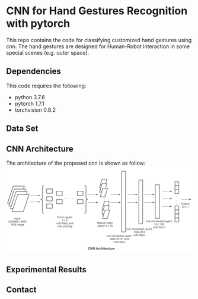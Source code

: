 # CNN for Hand Gestures Recognition with pytorch
This repo contains the code for classifying customized hand gestures using cnn. The hand gestures are designed for Human-Robot Interaction in some special scenes (e.g. outer space).

## Dependencies
This code requires the following: 
* python 3.7.6
* pytorch 1.7.1
* torchvision 0.8.2


## Data Set


## CNN Architecture
The architecture of the proposed cnn is shown as follow:
![](https://github.com/Wenminggong/cnn-for-hand-gestures-recognition-pytorch/blob/main/cnn_architecture.PNG)

## Experimental Results


## Contact
